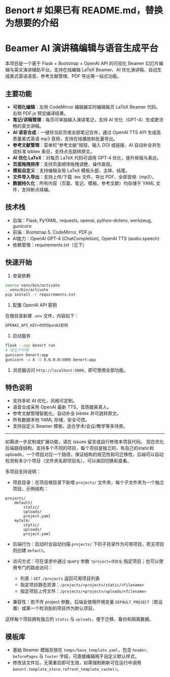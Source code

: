 # Benort # 如果已有 README.md，替换为想要的介绍

# Beamer AI 演讲稿编辑与语音生成平台

本项目是一个基于 Flask + Bootstrap + OpenAI API 的可视化 Beamer 幻灯片编辑与英文演讲辅助平台。支持在线编辑 LaTeX Beamer、AI 优化演讲稿、自动生成美式英语语音、参考文献管理、PDF 导出等一站式功能。

## 主要功能

- **可视化编辑**：左侧 CodeMirror 编辑器实时编辑每页 LaTeX Beamer 代码，右侧 PDF.js 预览编译结果。
- **笔记/讲稿管理**：每页可单独输入演讲笔记，支持 AI 优化（GPT-4）生成更流畅的英文讲稿。
- **AI 语音合成**：一键将当前页或全部笔记合并，通过 OpenAI TTS API 生成高质量美式英语 mp3 音频，支持在线播放和批量导出。
- **参考文献管理**：菜单栏“参考文献”按钮，输入 DOI 或链接，AI 自动补全并生成标准 bibtex 条目，支持点击跳转原文。
- **AI 优化 LaTeX**：对每页 LaTeX 代码可调用 GPT-4 优化，提升排版与表达。
- **页面拖拽排序**：支持页面顺序拖拽调整，操作直观。
- **模板自定义**：支持编辑全局 LaTeX 模板头部、主体、结尾。
- **文件导入导出**：支持上传/下载 .tex 文件，导出 PDF、全部音频（mp3）。
- **数据持久化**：所有内容（页面、笔记、模板、参考文献）均存储于 YAML 文件，支持断点续编。

## 技术栈

- 后端：Flask, PyYAML, requests, openai, python-dotenv, werkzeug, gunicorn
- 前端：Bootstrap 5, CodeMirror, PDF.js
- AI能力：OpenAI GPT-4 (ChatCompletion), OpenAI TTS (audio.speech)
- 依赖管理：requirements.txt（见下）

## 快速开始

1. 安装依赖

```sh
source venv/bin/activate
. venv/bin/activate
pip install -r requirements.txt
```

1. 配置 OpenAI API 密钥

在根目录新建 `.env` 文件，内容如下：

```markdown
OPENAI_API_KEY=你的OpenAI密钥
```

1. 启动服务

```sh
flask --app benort run
# 或生产环境
gunicorn benort:app
gunicorn -w 4 -b 0.0.0.0:5005 benort:app
```

1. 浏览器访问 `http://localhost:5000`，即可使用全部功能。

## 特色说明

- 支持多轮 AI 优化，风格可定制。
- 语音合成采用 OpenAI 最新 TTS，音质媲美真人。
- 参考文献管理智能化，自动补全 bibtex 并可跳转原文。
- 所有数据本地 YAML 存储，安全可控。
- 支持自定义 Beamer 模板，适合学术/会议/教学等多场景。

---

如需进一步定制或扩展功能，请在 issues 留言或自行修改本项目代码。
现在优化后端路径结构，支持多个不同的项目，每个项目是独立的，有自己的static和uploads，一个项目对应一个路径，保证结构的规范性和可迁移性，后端可以自动检测有多少个项目（文件夹名即项目名），可以来回切换和查看。

多项目支持说明：

- 项目目录：在项目根目录下新增 `projects/` 文件夹，每个子文件夹为一个独立项目，示例结构：

```
projects/
	default/
		static/
		uploads/
		project.yaml
	mytalk/
		static/
		uploads/
		project.yaml
```

- 后端行为：启动时会自动扫描 `projects/` 下的子目录作为可用项目，若无项目则创建 `default`。
- 访问方式：可在请求中通过 query 参数 `?project=项目名` 指定项目；也可以使用专门的路由访问：
	- 列表：`GET /projects` 返回可用项目列表
	- 指定项目静态资源：`/projects/<project>/static/<filename>`
	- 指定项目上传文件：`/projects/<project>/uploads/<filename>`

- 兼容性：若不传 project 参数，后端会使用环境变量 `DEFAULT_PROJECT`（若设置）或第一个检测到的项目作为默认项目。

这样每个项目拥有独立的 `static` 与 `uploads`，便于迁移、备份和隔离数据。

## 模板库

- 基础 Beamer 模版存放在 `temps/base_template.yaml`，包含 `header`、`beforePages` 与 `footer` 字段，可直接编辑用于自定义默认样式。
- 修改该文件后，无需重启即可生效，如需强制刷新可在运行中调用 `benort.template_store.refresh_template_cache()`。
